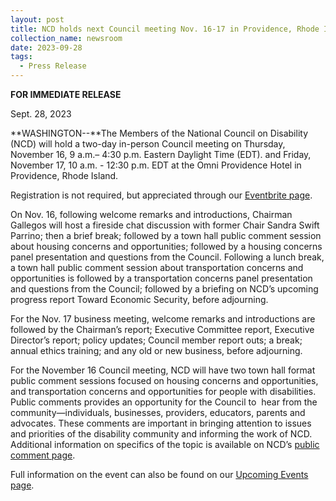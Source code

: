 ```yaml
---
layout: post
title: NCD holds next Council meeting Nov. 16-17 in Providence, Rhode Island
collection_name: newsroom
date: 2023-09-28
tags:
  - Press Release
---
```


**FOR IMMEDIATE RELEASE**

Sept. 28, 2023

**WASHINGTON--**The Members of the National Council on Disability (NCD) will hold a two-day in-person Council meeting on Thursday, November 16, 9 a.m.– 4:30 p.m. Eastern Daylight Time (EDT). and Friday, November 17, 10 a.m. - 12:30 p.m. EDT at the Omni Providence Hotel in Providence, Rhode Island.

Registration is not required, but appreciated through our [Eventbrite page](https://www.eventbrite.com/e/ncd-council-meeting-nov-1617-2023-providence-rhode-island-tickets-698989936717).

On Nov. 16, following welcome remarks and introductions, Chairman Gallegos will host a fireside chat discussion with former Chair Sandra Swift Parrino; then a brief break; followed by a town hall public comment session about housing concerns and opportunities; followed by a housing concerns panel presentation and questions from the Council. Following a lunch break, a town hall public comment session about transportation concerns and opportunities is followed by a transportation concerns panel presentation and questions from the Council; followed by a briefing on NCD’s upcoming progress report Toward Economic Security, before adjourning.

For the Nov. 17 business meeting, welcome remarks and introductions are followed by the Chairman’s report; Executive Committee report, Executive Director’s report; policy updates; Council member report outs; a break; annual ethics training; and any old or new business, before adjourning.

For the November 16 Council meeting, NCD will have two town hall format public comment sessions focused on housing concerns and opportunities, and transportation concerns and opportunities for people with disabilities. Public comments provides an opportunity for the Council to  hear from the community—individuals, businesses, providers, educators, parents and advocates. These comments are important in bringing attention to issues and priorities of the disability community and informing the work of NCD. Additional information on specifics of the topic is available on NCD’s [public comment page](https://ncd.gov/public-comment).

Full information on the event can also be found on our [Upcoming Events page](https://ncd.gov/events/2023/upcoming-council-meeting).
